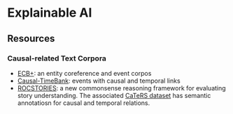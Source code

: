 # Explainable AI 

## Resources

### Causal-related Text Corpora
* [ECB+](http://www.newsreader-project.eu/results/data/the-ecb-corpus/): an entity coreference and event corpos
* [Causal-TimeBank](https://hlt-nlp.fbk.eu/technologies/causal-timebank): events with causal and temporal links
* [ROCSTORIES](http://cs.rochester.edu/nlp/rocstories/): a new commonsense reasoning framework for evaluating story understanding. The associated [CaTeRS dataset](http://cs.rochester.edu/nlp/rocstories/CaTeRS/) has semantic annotatiosn for causal and temporal relations.
